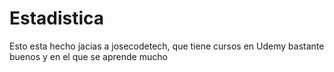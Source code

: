 # Estadistica
Esto esta hecho jacias a josecodetech, que tiene cursos en Udemy bastante buenos y en el que se aprende mucho
